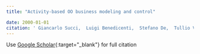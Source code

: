 ```yaml
---
title: "Activity-based OO business modeling and control"

date: 2000-01-01
citation: ' Giancarlo Succi,  Luigi Benedicenti,  Stefano De,  Tullio Vernazza, &quot;Activity-based OO business modeling and control.&quot;, 2000.'
---
```

Use [Google Scholar](https://scholar.google.com/scholar?q=Activity+based+OO+business+modeling+and+control){:target="_blank"} for full citation